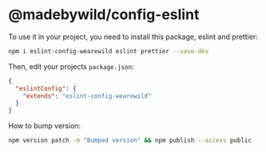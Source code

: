 # @madebywild/config-eslint

To use it in your project, you need to install this package, eslint and prettier:

```bash
npm i eslint-config-wearewild eslint prettier --save-dev
```

Then, edit your projects `package.json`:

```json
{
  "eslintConfig": {
    "extends": "eslint-config-wearewild"
  }
}
```

How to bump version:

```bash
npm version patch -m "Bumped version" && npm publish --access public
```
